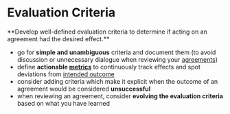 # Evaluation Criteria

<summary>
**Develop well-defined evaluation criteria to determine if acting on an agreement had the desired effect.**
</summary>

-   go for **simple and unambiguous** criteria and document them (to avoid discussion or unnecessary dialogue when reviewing your [agreements](glossary:agreement))
-   define **actionable [metrics](glossary:metric)** to continuously track effects and spot deviations from [intended outcome](glossary:intended-outcome)
-   consider adding criteria which make it explicit when the outcome of an agreement would be considered **unsuccessful**
-   when reviewing an agreement, consider **evolving the evaluation criteria** based on what you have learned
